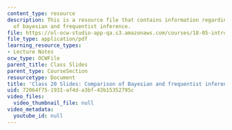 ```yaml
---
content_type: resource
description: This is a resource file that contains information regarding comparison
  of bayesian and frequentist inference.
file: https://ol-ocw-studio-app-qa.s3.amazonaws.com/courses/18-05-introduction-to-probability-and-statistics-spring-2014/72064f751931af4da3bf43b15352795c_MIT18_05S14_class20slides.pdf
file_type: application/pdf
learning_resource_types:
- Lecture Notes
ocw_type: OCWFile
parent_title: Class Slides
parent_type: CourseSection
resourcetype: Document
title: 'Class 20 Slides: Comparison of Bayesian and frequentist inference'
uid: 72064f75-1931-af4d-a3bf-43b15352795c
video_files:
  video_thumbnail_file: null
video_metadata:
  youtube_id: null
---
```

